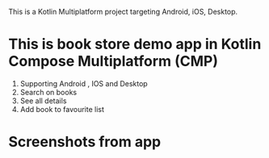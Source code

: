 This is a Kotlin Multiplatform project targeting Android, iOS, Desktop.

# This is book store demo app in Kotlin Compose Multiplatform (CMP)
1. Supporting Android , IOS  and Desktop
2. Search on books
3. See all details 
4. Add book to favourite list

# Screenshots from app
